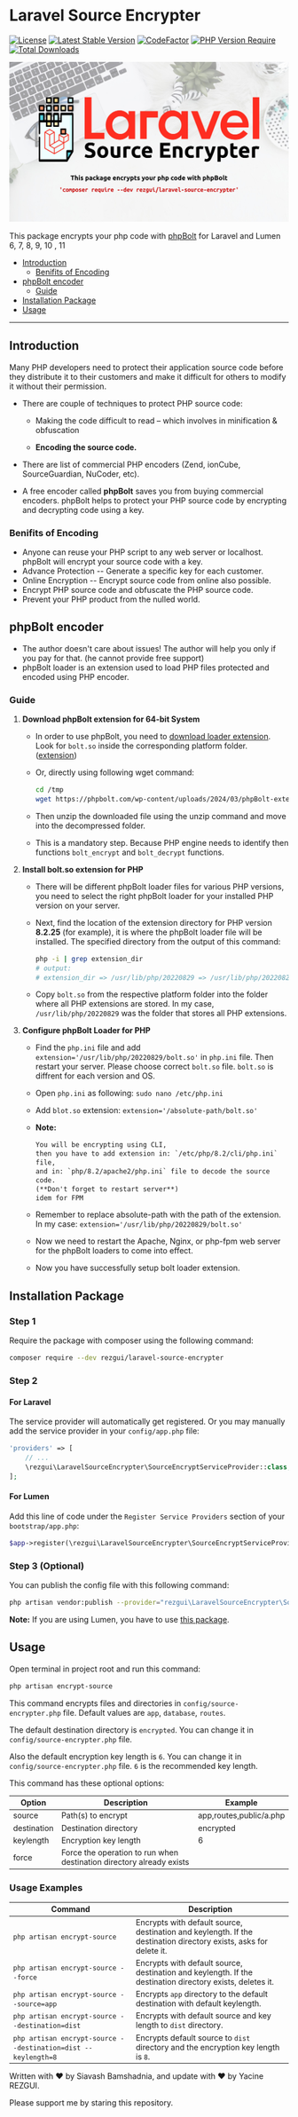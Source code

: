 # Laravel Source Encrypter

[![License](https://poser.pugx.org/rezgui/laravel-source-encrypter/license?style=for-the-badge)](https://github.com/rezgui/Laravel-Source-Encrypter)
[![Latest Stable Version](https://poser.pugx.org/rezgui/laravel-source-encrypter/v/stable?style=for-the-badge)](https://packagist.org/packages/rezgui/laravel-source-encrypter)
[![CodeFactor](https://www.codefactor.io/repository/github/rezgui/laravel-source-encrypter/badge?style=for-the-badge)](https://www.codefactor.io/repository/github/rezgui/laravel-source-encrypter)
[![PHP Version Require](https://poser.pugx.org/rezgui/laravel-source-encrypter/require/php?style=for-the-badge)](https://packagist.org/packages/rezgui/laravel-source-encrypter)
[![Total Downloads](https://poser.pugx.org/rezgui/laravel-source-encrypter/downloads?style=for-the-badge)](https://packagist.org/packages/rezgui/laravel-source-encrypter) 

![](cover.jpg)

This package encrypts your php code with [phpBolt](https://phpbolt.com) 
for Laravel and Lumen 6, 7, 8, 9, 10 , 11
 
* [Introduction](#introduction)
  * [Benifits of Encoding](#benifits-of-encoding)
* [phpBolt encoder](#phpbolt-encoder)
  * [Guide](#guide)
* [Installation Package](#installation-package)
* [Usage](#usage)

---

## Introduction

Many PHP developers need to protect their application source code before they distribute it to their customers and make it difficult for others to modify it without their permission.

- There are couple of techniques to protect PHP source code:

  - Making the code difficult to read – which involves in minification & obfuscation

  - **Encoding the source code.**

- There are list  of commercial PHP encoders (Zend, ionCube, SourceGuardian, NuCoder, etc).

- A free encoder called **phpBolt** saves you from buying commercial encoders. phpBolt helps to protect your PHP source code by encrypting and decrypting code using a key.

### Benifits of Encoding

- Anyone can reuse your PHP script to any web server or localhost. phpBolt will encrypt your source code with a key.
- Advance Protection -- Generate a specific key for each customer.
- Online Encryption -- Encrypt source code from online also possible.
- Encrypt PHP source code and obfuscate the PHP source code.
- Prevent your PHP product from the nulled world.

## phpBolt encoder

- The author doesn't care about issues! The author will help you only if you pay for that. (he cannot provide free support)
- phpBolt loader is an extension used to load PHP files protected and encoded using PHP encoder.

### Guide

1. **Download phpBolt extension for 64-bit System**

    - In order to use phpBolt, you need to [download loader extension](https://phpbolt.com/download-phpbolt/). Look for `bolt.so` inside the corresponding platform folder. ([extension](./assets/phpBolt-extension-1.0.5.zip))

    - Or, directly using following wget command:

        ```bash
        cd /tmp
        wget https://phpbolt.com/wp-content/uploads/2024/03/phpBolt-extension-1.0.5.zip
        ```

    - Then unzip the downloaded file using the unzip command and move into the decompressed folder.

    - This is a mandatory step. Because PHP engine needs to identify then functions `bolt_encrypt` and `bolt_decrypt` functions.

2. **Install bolt.so extension for PHP**

    - There will be different phpBolt loader files for various PHP versions, you need to select the right phpBolt loader for your installed PHP version on your server.

    - Next, find the location of the extension directory for PHP version **8.2.25** (for example), it is where the phpBolt loader file will be installed. The specified directory from the output of this command:

        ```sh
        php -i | grep extension_dir
        # output:
        # extension_dir => /usr/lib/php/20220829 => /usr/lib/php/20220829
        ```

    - Copy `bolt.so` from the respective platform folder into the folder where all PHP extensions are stored. In my case, `/usr/lib/php/20220829` was the folder that stores all PHP extensions.

3. **Configure phpBolt Loader for PHP**

    - Find the `php.ini` file and add `extension='/usr/lib/php/20220829/bolt.so'` in `php.ini` file. Then restart your server. Please choose correct `bolt.so` file. `bolt.so` is diffrent for each version and OS.

    - Open `php.ini` as following: `sudo nano /etc/php.ini`

    - Add `blot.so` extension: `extension='/absolute-path/bolt.so'`

    - __Note:__
        ```text
        You will be encrypting using CLI,
        then you have to add extension in: `/etc/php/8.2/cli/php.ini` file,
        and in: `php/8.2/apache2/php.ini` file to decode the source code.
        (**Don't forget to restart server**)
        idem for FPM
        ```
      
    - Remember to replace absolute-path with the path of the extension. In my case: `extension='/usr/lib/php/20220829/bolt.so'`

    - Now we need to restart the Apache, Nginx, or php-fpm web server for the phpBolt loaders to come into effect.

    - Now you have successfully setup bolt loader extension.



## Installation Package

### Step 1
Require the package with composer using the following command:
```bash
composer require --dev rezgui/laravel-source-encrypter
```
### Step 2
#### For Laravel
The service provider will automatically get registered. Or you may manually add the service provider in your `config/app.php` file:
```php
'providers' => [
    // ...
    \rezgui\LaravelSourceEncrypter\SourceEncryptServiceProvider::class,
];
```

#### For Lumen
Add this line of code under the `Register Service Providers` section of your `bootstrap/app.php`:
```php
$app->register(\rezgui\LaravelSourceEncrypter\SourceEncryptServiceProvider::class);
```


### Step 3 (Optional)
You can publish the config file with this following command:
```bash
php artisan vendor:publish --provider="rezgui\LaravelSourceEncrypter\SourceEncryptServiceProvider" --tag=config
```
**Note:** If you are using Lumen, you have to use [this package](https://github.com/laravelista/lumen-vendor-publish).

## Usage
Open terminal in project root and run this command: 
```bash
php artisan encrypt-source
```
This command encrypts files and directories in `config/source-encrypter.php` file. Default values are `app`, `database`, `routes`.

The default destination directory is `encrypted`. You can change it in `config/source-encrypter.php` file.

Also the default encryption key length is `6`. You can change it in `config/source-encrypter.php` file. `6` is the recommended key length.

This command has these optional options:

| Option      | Description                                                          | Example                 |
|-------------|----------------------------------------------------------------------|-------------------------|
| source      | Path(s) to encrypt                                                   | app,routes,public/a.php |
| destination | Destination directory                                                | encrypted               |
| keylength   | Encryption key length                                                | 6                       |
| force       | Force the operation to run when destination directory already exists |                         |

### Usage Examples

| Command                                                       | Description                                                                                                       |
|---------------------------------------------------------------|-------------------------------------------------------------------------------------------------------------------|
| `php artisan encrypt-source`                                  | Encrypts with default source, destination and keylength. If the destination directory exists, asks for delete it. |
| `php artisan encrypt-source --force`                          | Encrypts with default source, destination and keylength. If the destination directory exists, deletes it.         |
| `php artisan encrypt-source --source=app`                     | Encrypts `app` directory to the default destination with default keylength.                                       |
| `php artisan encrypt-source --destination=dist`               | Encrypts with default source and key length to `dist` directory.                                                  |
| `php artisan encrypt-source --destination=dist --keylength=8` | Encrypts default source to `dist` directory and the encryption key length is `8`.                                 |

Written with ♥ by Siavash Bamshadnia, and update with ♥ by Yacine REZGUI.

Please support me by staring this repository.
